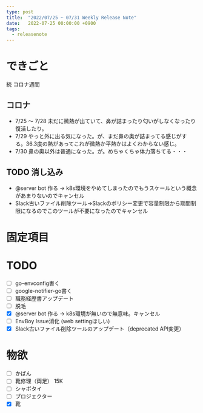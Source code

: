 ```yaml
---
type: post
title:  "2022/07/25 ~ 07/31 Weekly Release Note"
date:   2022-07-25 00:00:00 +0900
tags:
  - releasenote
---
```

# できごと

続 コロナ週間

## コロナ

* 7/25 〜 7/28 未だに微熱が出ていて、鼻が詰まったり匂いがしなくなったり復活したり。
* 7/29 やっと外に出る気になった。が、まだ鼻の奥が詰まってる感じがする。36.3度の熱があってこれが微熱か平熱かはよくわからない感じ。
* 7/30 鼻の奥以外は普通になった。が。めちゃくちゃ体力落ちてる・・・

## TODO 消し込み

* @server bot 作る -> k8s環境をやめてしまったのでもうスケールという概念があまりないのでキャンセル
* Slack古いファイル削除ツール→Slackのポリシー変更で容量制限から期間制限になるのでこのツールが不要になったのでキャンセル


# 固定項目

# TODO 

- [ ] go-envconfig書く
- [ ] google-notifier-go書く
- [ ] 職務経歴書アップデート
- [ ] 脱毛
- [x] @server bot 作る -> k8s環境が無いので無意味。キャンセル
- [ ] EnvBoy Issue消化 (web settingほしい)
- [x] Slack古いファイル削除ツールのアップデート（deprecated API変更）

# 物欲

- [ ] かばん
- [ ] 靴修理（両足） 15K
- [ ] シャボタイ
- [ ] プロジェクター
- [x] 靴
